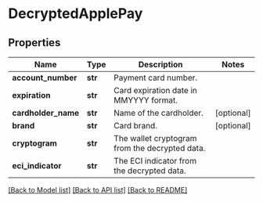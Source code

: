 # DecryptedApplePay

## Properties
Name | Type | Description | Notes
------------ | ------------- | ------------- | -------------
**account_number** | **str** | Payment card number. | 
**expiration** | **str** | Card expiration date in MMYYYY format. | 
**cardholder_name** | **str** | Name of the cardholder. | [optional] 
**brand** | **str** | Card brand. | [optional] 
**cryptogram** | **str** | The wallet cryptogram from the decrypted data. | 
**eci_indicator** | **str** | The ECI indicator from the decrypted data. | 

[[Back to Model list]](../README.md#documentation-for-models) [[Back to API list]](../README.md#documentation-for-api-endpoints) [[Back to README]](../README.md)


